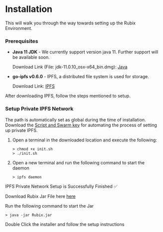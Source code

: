 # Installation

This will walk you through the way towards setting up the Rubix Environment.

### Prerequisites

-   **Java 11 JDK** - We currently support version java 11. Further support will be available soon.

    Download Link (File: jdk-11.0.10_osx-x64_bin.dmg): [Java](https://www.oracle.com/in/java/technologies/javase/jdk11-archive-downloads.html#license-lightbox)
    
-   **go-ipfs v0.6.0** - IPFS, a distributed file system is used for storage.

    Download Link: [IPFS](https://dist.ipfs.io/go-ipfs/v0.6.0/go-ipfs_v0.6.0_darwin-amd64.tar.gz)
    
After downloading IPFS, follow the steps mentioned to setup.

### Setup Private IPFS Network 
The path is automatically set as global during the time of installation.
Download the [Script and Swarm key](https://github.com/rubixchain/rubixsetup/raw/main/Mac-SetupScript.zip) for automating the process of setting up private IPFS.

1. Open a terminal in the downloaded location and execute the following:
	```
	> chmod +x init.sh
	> ./init.sh
	```
2.  Open a new terminal and run the following command to start the daemon
	```
	> ipfs daemon
	```

IPFS Private Network Setup is Successfully Finished ✅
      
Download Rubix Jar File here [here](https://github.com/rubixchain/rubixnetwork/raw/main/rubix.jar)

Run the following command to start the Jar
```
> java -jar Rubix.jar
```
 
Double Click the installer and follow the setup instructions      
